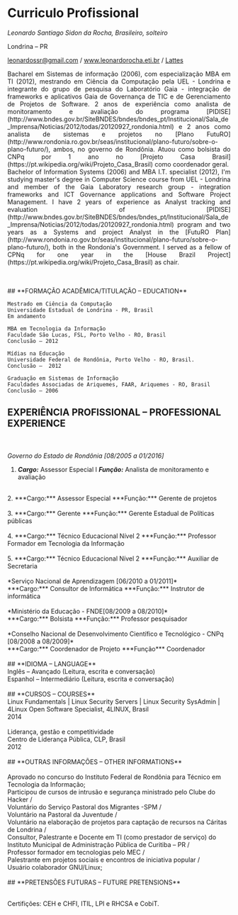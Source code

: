 # Curriculo Profissional

*Leonardo Santiago Sidon da Rocha, Brasileiro, solteiro*

Londrina – PR

leonardossr@gmail.com / www.leonardorocha.eti.br / [Lattes](http://lattes.cnpq.br/6834708558345857)


<p style="text-align: justify;">Bacharel em Sistemas de informação (2006), com especialização MBA em TI (2012), mestrando em Ciência da Computação pela UEL - Londrina e integrante do grupo de pesquisa do Laboratório Gaia - integração de frameworks e aplicativos Gaia de Governança de TIC e de Gerenciamento de Projetos de Software. 2 anos de experiência como analista de monitoramento e avaliação do programa [PIDISE](http://www.bndes.gov.br/SiteBNDES/bndes/bndes_pt/Institucional/Sala_de_Imprensa/Noticias/2012/todas/20120927_rondonia.html) e 2 anos como analista de sistemas e projetos no [Plano FutuRO](http://www.rondonia.ro.gov.br/seas/institucional/plano-futuro/sobre-o-plano-futuro/), ambos, no governo de Rondônia. Atuou como bolsista do CNPq por 1 ano no [Projeto Casa Brasil](https://pt.wikipedia.org/wiki/Projeto_Casa_Brasil) como coordenador geral.
<br/>
Bachelor of Information Systems (2006) and MBA I.T. specialist (2012), I'm studying master's degree in Computer Science course from UEL - Londrina and member of the Gaia Laboratory research group - integration frameworks and ICT Governance applications and Software Project Management. I have 2 years of experience as Analyst tracking and evaluation of [PIDISE](http://www.bndes.gov.br/SiteBNDES/bndes/bndes_pt/Institucional/Sala_de_Imprensa/Noticias/2012/todas/20120927_rondonia.html) program and two years as a Systems and project Analyst in the [FutuRO Plan](http://www.rondonia.ro.gov.br/seas/institucional/plano-futuro/sobre-o-plano-futuro/), both in the Rondonia's Government. I served as a fellow of CPNq for  one year in the [House Brazil Project](https://pt.wikipedia.org/wiki/Projeto_Casa_Brasil) as chair.</p>
<br/><br/>
## **FORMAÇÃO ACADÊMICA/TITULAÇÃO – EDUCATION**

```
Mestrado em Ciência da Computação
Universidade Estadual de Londrina - PR, Brasil
Em andamento
```

```
MBA em Tecnologia da Informação
Faculdade São Lucas, FSL, Porto Velho - RO, Brasil
Conclusão – 2012
```

```
Mídias na Educação
Universidade Federal de Rondônia, Porto Velho - RO, Brasil.
Conclusão –  2012
```

```
Graduação em Sistemas de Informação
Faculdades Associadas de Ariquemes, FAAR, Ariquemes - RO, Brasil
Conclusão – 2006
```

## **EXPERIÊNCIA PROFISSIONAL – PROFESSIONAL EXPERIENCE**
<br/><br/>
*Governo do Estado de Rondônia [08/2005 a 01/2016]*<br/>
1. ***Cargo:*** Assessor Especial I 		         ***Função:***  Analista de monitoramento e avaliação<br/>
<br/>
2. ***Cargo:*** Assessor Especial 		           ***Função:***  Gerente de projetos<br/>
<br/>
3. ***Cargo:*** Gerente 		                     ***Função:***  Gerente Estadual de Políticas públicas<br/>
<br/>
4. ***Cargo:*** Técnico Educacional Nível 2 		 ***Função:***  Professor Formador em Tecnologia da Informação<br/>
<br/>
5. ***Cargo:*** Técnico Educacional Nível 2 		 ***Função:***  Auxiliar de Secretaria<br/>
<br/>
*Serviço Nacional de Aprendizagem [06/2010 a 01/2011]*<br/>
***Cargo:*** Consultor de Informática	       ***Função:*** Instrutor de informática<br/>
<br/>
*Ministério da Educação - FNDE[08/2009 a 08/2010]*<br/>
***Cargo:*** Bolsista	 		                   ***Função:***  Professor pesquisador<br/>
<br/>
*Conselho Nacional de Desenvolvimento Científico e Tecnológico - CNPq [08/2008 a 08/2009]*<br/>
***Cargo:*** Coordenador de Projeto           ***Função*** Coordenador<br/>
<br/>
## **IDIOMA – LANGUAGE**
<br/>
Inglês – Avançado (Leitura, escrita e conversação)
<br/>
Espanhol – Intermediário (Leitura, escrita e conversação)
<br/><br/>
## **CURSOS  – COURSES**
<br/>
Linux Fundamentals | Linux Security Servers | Linux Security SysAdmin | 4Linux Open Software Specialist, 4LINUX, Brasil<br/>
2014<br/>
<br/>
Liderança, gestão e competitividade<br/>
Centro de Liderança Pública, CLP, Brasil<br/>
2012<br/>
<br/>
## **OUTRAS INFORMAÇÕES – OTHER INFORMATIONS**<br/>
<br/>
Aprovado no concurso do Instituto Federal de Rondônia para Técnico em Tecnologia da Informação;<br/>
Participou de cursos de intrusão e segurança ministrado pelo Clube do Hacker /<br/>
Voluntário do Serviço Pastoral dos Migrantes -SPM /<br/>
Voluntário na Pastoral da Juventude /<br/>
Voluntário na elaboração de projetos para captação de recursos na Cáritas de Londrina /<br/>
Consultor, Palestrante e Docente em TI (como prestador de serviço) do Instituto Municipal de Administração Pública de Curitiba – PR /<br/>
Professor formador em tecnologias pelo MEC /<br/>
Palestrante em projetos sociais e encontros de iniciativa popular /<br/>
Usuário colaborador GNU/Linux;<br/>
<br/>
## **PRETENSÕES FUTURAS – FUTURE PRETENSIONS**<br/><br/>

Certifições: CEH e CHFI, ITIL, LPI e RHCSA e CobiT.
